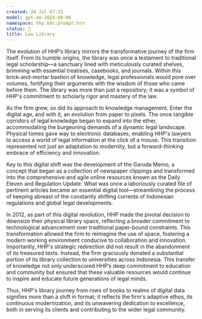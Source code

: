 ```yaml
---
created: 24 Jul 07:33
model: gpt-4o-2024-08-06
namespace: hhp.kbc:prompt:hrn
status: 🤖
title: Law Library
---
```


The evolution of HHP’s library mirrors the transformative journey of the firm itself. From its humble origins, the library was once a testament to traditional legal scholarship—a sanctuary lined with meticulously curated shelves, brimming with essential treatises, casebooks, and journals. Within this brick-and-mortar bastion of knowledge, legal professionals would pore over volumes, fortifying their arguments with the wisdom of those who came before them. The library was more than just a repository; it was a symbol of HHP's commitment to scholarly rigor and mastery of the law.

As the firm grew, so did its approach to knowledge management. Enter the digital age, and with it, an evolution from paper to pixels. The once tangible corridors of legal knowledge began to expand into the ether, accommodating the burgeoning demands of a dynamic legal landscape. Physical tomes gave way to electronic databases, enabling HHP's lawyers to access a world of legal information at the click of a mouse. This transition represented not just an adaptation to modernity, but a forward-thinking embrace of efficiency and innovation.

Key to this digital shift was the development of the Garuda Memo, a concept that began as a collection of newspaper clippings and transformed into the comprehensive and agile online resources known as the Daily Eleven and Regulation Update. What was once a laboriously curated file of pertinent articles became an essential digital tool—streamlining the process of keeping abreast of the constantly shifting currents of Indonesian regulations and global legal developments.

In 2012, as part of this digital revolution, HHP made the pivotal decision to downsize their physical library space, reflecting a broader commitment to technological advancement over traditional paper-bound constraints. This transformation allowed the firm to reimagine the use of space, fostering a modern working environment conducive to collaboration and innovation. Importantly, HHP's strategic redirection did not result in the abandonment of its treasured texts. Instead, the firm graciously donated a substantial portion of its library collection to universities across Indonesia. This transfer of knowledge not only underscored HHP’s deep commitment to education and community but ensured that these valuable resources would continue to inspire and educate future generations of legal minds.

Thus, HHP's library journey from rows of books to realms of digital data signifies more than a shift in format; it reflects the firm's adaptive ethos, its continuous modernization, and its unwavering dedication to excellence, both in serving its clients and contributing to the wider legal community.